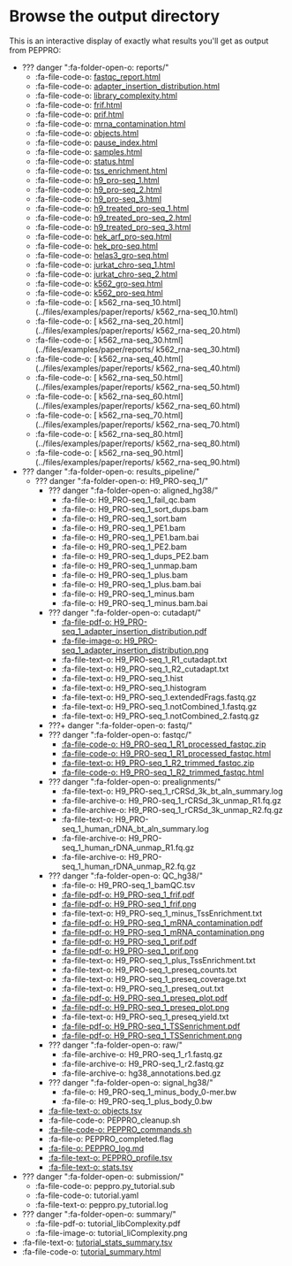 # Browse the output directory

This is an interactive display of exactly what results you'll get as output from PEPPRO:

* ??? danger ":fa-folder-open-o: reports/"
    * :fa-file-code-o: [fastqc_report.html](../files/examples/paper/reports/fastqc_report_r1.html)
    * :fa-file-code-o: [adapter_insertion_distribution.html](../files/examples/paper/reports/adapter_insertion_distribution.html)
    * :fa-file-code-o: [library_complexity.html](../files/examples/paper/reports/library_complexity.html)
    * :fa-file-code-o: [frif.html](../files/examples/paper/reports/frif.html)
    * :fa-file-code-o: [prif.html](../files/examples/paper/reports/prif.html)
    * :fa-file-code-o: [mrna_contamination.html](../files/examples/paper/reports/mrna_contamination.html)
    * :fa-file-code-o: [objects.html](../files/examples/paper/reports/objects.html)
    * :fa-file-code-o: [pause_index.html](../files/examples/paper/reports/pause_index.html)
    * :fa-file-code-o: [samples.html](../files/examples/paper/reports/samples.html)
    * :fa-file-code-o: [status.html](../files/examples/paper/reports/status.html)
    * :fa-file-code-o: [tss_enrichment.html](../files/examples/paper/reports/tss_enrichment.html)
    * :fa-file-code-o: [h9_pro-seq_1.html](../files/examples/paper/reports/h9_pro-seq_1.html)
    * :fa-file-code-o: [h9_pro-seq_2.html](../files/examples/paper/reports/h9_pro-seq_2.html)
    * :fa-file-code-o: [h9_pro-seq_3.html](../files/examples/paper/reports/h9_pro-seq_3.html)
    * :fa-file-code-o: [h9_treated_pro-seq_1.html](../files/examples/paper/reports/h9_treated_pro-seq_1.html)
    * :fa-file-code-o: [h9_treated_pro-seq_2.html](../files/examples/paper/reports/h9_treated_pro-seq_2.html)
    * :fa-file-code-o: [h9_treated_pro-seq_3.html](../files/examples/paper/reports/h9_treated_pro-seq_3.html)
    * :fa-file-code-o: [hek_arf_pro-seq.html](../files/examples/paper/reports/hek_arf_pro-seq.html)
    * :fa-file-code-o: [hek_pro-seq.html](../files/examples/paper/reports/hek_pro-seq.html)
    * :fa-file-code-o: [helas3_gro-seq.html](../files/examples/paper/reports/helas3_gro-seq.html)
    * :fa-file-code-o: [jurkat_chro-seq_1.html](../files/examples/paper/reports/jurkat_chro-seq_1.html)
    * :fa-file-code-o: [jurkat_chro-seq_2.html](../files/examples/paper/reports/jurkat_chro-seq_2.html)
    * :fa-file-code-o: [k562_gro-seq.html](../files/examples/paper/reports/k562_gro-seq.html)
    * :fa-file-code-o: [k562_pro-seq.html](../files/examples/paper/reports/k562_pro-seq.html)
    * :fa-file-code-o: [ k562_rna-seq_10.html](../files/examples/paper/reports/ k562_rna-seq_10.html)
    * :fa-file-code-o: [ k562_rna-seq_20.html](../files/examples/paper/reports/ k562_rna-seq_20.html)
    * :fa-file-code-o: [ k562_rna-seq_30.html](../files/examples/paper/reports/ k562_rna-seq_30.html)
    * :fa-file-code-o: [ k562_rna-seq_40.html](../files/examples/paper/reports/ k562_rna-seq_40.html)
    * :fa-file-code-o: [ k562_rna-seq_50.html](../files/examples/paper/reports/ k562_rna-seq_50.html)
    * :fa-file-code-o: [ k562_rna-seq_60.html](../files/examples/paper/reports/ k562_rna-seq_60.html)
    * :fa-file-code-o: [ k562_rna-seq_70.html](../files/examples/paper/reports/ k562_rna-seq_70.html)
    * :fa-file-code-o: [ k562_rna-seq_80.html](../files/examples/paper/reports/ k562_rna-seq_80.html)
    * :fa-file-code-o: [ k562_rna-seq_90.html](../files/examples/paper/reports/ k562_rna-seq_90.html)
* ??? danger ":fa-folder-open-o: results_pipeline/"
    * ??? danger ":fa-folder-open-o: H9_PRO-seq_1/"
        * ??? danger ":fa-folder-open-o: aligned_hg38/"
            * :fa-file-o: H9_PRO-seq_1_fail_qc.bam
            * :fa-file-o: H9_PRO-seq_1_sort_dups.bam
            * :fa-file-o: H9_PRO-seq_1_sort.bam
            * :fa-file-o: H9_PRO-seq_1_PE1.bam
            * :fa-file-o: H9_PRO-seq_1_PE1.bam.bai
            * :fa-file-o: H9_PRO-seq_1_PE2.bam
            * :fa-file-o: H9_PRO-seq_1_dups_PE2.bam
            * :fa-file-o: H9_PRO-seq_1_unmap.bam
            * :fa-file-o: H9_PRO-seq_1_plus.bam 
            * :fa-file-o: H9_PRO-seq_1_plus.bam.bai
            * :fa-file-o: H9_PRO-seq_1_minus.bam 
            * :fa-file-o: H9_PRO-seq_1_minus.bam.bai
        * ??? danger ":fa-folder-open-o: cutadapt/"   
            * [:fa-file-pdf-o: H9_PRO-seq_1_adapter_insertion_distribution.pdf](../files/examples/paper/results_pipeline/H9_PRO-seq_1/QC_hg38/H9_PRO-seq_1_adapter_insertion_distribution.pdf)
            * [:fa-file-image-o: H9_PRO-seq_1_adapter_insertion_distribution.png](../files/examples/paper/results_pipeline/H9_PRO-seq_1/QC_hg38/H9_PRO-seq_1_adapter_insertion_distribution.png)
            * :fa-file-text-o: H9_PRO-seq_1_R1_cutadapt.txt
            * :fa-file-text-o: H9_PRO-seq_1_R2_cutadapt.txt
            * :fa-file-text-o: H9_PRO-seq_1.hist
            * :fa-file-text-o: H9_PRO-seq_1.histogram
            * :fa-file-text-o: H9_PRO-seq_1.extendedFrags.fastq.gz
            * :fa-file-text-o: H9_PRO-seq_1.notCombined_1.fastq.gz
            * :fa-file-text-o: H9_PRO-seq_1.notCombined_2.fastq.gz
        * ???+ danger ":fa-folder-open-o: fastq/"
        * ??? danger ":fa-folder-open-o: fastqc/"
            * [:fa-file-code-o: H9_PRO-seq_1_R1_processed_fastqc.zip](../files/examples/paper/results_pipeline/H9_PRO-seq_1/fastqc/H9_PRO-seq_1_R1_processed_fastqc.zip)
            * [:fa-file-code-o: H9_PRO-seq_1_R1_processed_fastqc.html](../files/examples/paper/results_pipeline/H9_PRO-seq_1/fastqc/H9_PRO-seq_1_R1_processed_fastqc.html)
            * [:fa-file-text-o: H9_PRO-seq_1_R2_trimmed_fastqc.zip](../files/examples/paper/results_pipeline/H9_PRO-seq_1/fastqc/H9_PRO-seq_1_R2_trimmed_fastqc.zip)
            * [:fa-file-code-o: H9_PRO-seq_1_R2_trimmed_fastqc.html](../files/examples/paper/results_pipeline/H9_PRO-seq_1/fastqc/H9_PRO-seq_1_R2_trimmed_fastqc.html)
        * ??? danger ":fa-folder-open-o: prealignments/"
            * :fa-file-text-o: H9_PRO-seq_1_rCRSd_3k_bt_aln_summary.log
            * :fa-file-archive-o: H9_PRO-seq_1_rCRSd_3k_unmap_R1.fq.gz
            * :fa-file-archive-o: H9_PRO-seq_1_rCRSd_3k_unmap_R2.fq.gz
            * :fa-file-text-o: H9_PRO-seq_1_human_rDNA_bt_aln_summary.log
            * :fa-file-archive-o: H9_PRO-seq_1_human_rDNA_unmap_R1.fq.gz
            * :fa-file-archive-o: H9_PRO-seq_1_human_rDNA_unmap_R2.fq.gz
         * ??? danger ":fa-folder-open-o: QC_hg38/"
            * :fa-file-o: H9_PRO-seq_1_bamQC.tsv
            * [:fa-file-pdf-o: H9_PRO-seq_1_frif.pdf](../files/examples/paper/results_pipeline/H9_PRO-seq_1/QC_hg38/H9_PRO-seq_1_frif.pdf)
            * [:fa-file-pdf-o: H9_PRO-seq_1_frif.png](../files/examples/paper/results_pipeline/H9_PRO-seq_1/QC_hg38/H9_PRO-seq_1_frif.png)
            * :fa-file-text-o: H9_PRO-seq_1_minus_TssEnrichment.txt
            * [:fa-file-pdf-o: H9_PRO-seq_1_mRNA_contamination.pdf](../files/examples/paper/results_pipeline/H9_PRO-seq_1/QC_hg38/H9_PRO-seq_1_mRNA_contamination.pdf)
            * [:fa-file-pdf-o: H9_PRO-seq_1_mRNA_contamination.png](../files/examples/paper/results_pipeline/H9_PRO-seq_1/QC_hg38/H9_PRO-seq_1_mRNA_contamination.png)
            * [:fa-file-pdf-o: H9_PRO-seq_1_prif.pdf](../files/examples/paper/results_pipeline/H9_PRO-seq_1/QC_hg38/H9_PRO-seq_1_prif.pdf)
            * [:fa-file-pdf-o: H9_PRO-seq_1_prif.png](../files/examples/paper/results_pipeline/H9_PRO-seq_1/QC_hg38/H9_PRO-seq_1_prif.png)
            * :fa-file-text-o: H9_PRO-seq_1_plus_TssEnrichment.txt           
            * :fa-file-text-o: H9_PRO-seq_1_preseq_counts.txt
            * :fa-file-text-o: H9_PRO-seq_1_preseq_coverage.txt
            * :fa-file-text-o: H9_PRO-seq_1_preseq_out.txt
            * [:fa-file-pdf-o: H9_PRO-seq_1_preseq_plot.pdf](../files/examples/paper/results_pipeline/H9_PRO-seq_1/QC_hg38/H9_PRO-seq_1_preseq_plot.pdf)
            * [:fa-file-pdf-o: H9_PRO-seq_1_preseq_plot.png](../files/examples/paper/results_pipeline/H9_PRO-seq_1/QC_hg38/H9_PRO-seq_1_preseq_plot.png)
            * :fa-file-text-o: H9_PRO-seq_1_preseq_yield.txt
            * [:fa-file-pdf-o: H9_PRO-seq_1_TSSenrichment.pdf](../files/examples/paper/results_pipeline/H9_PRO-seq_1/QC_hg38/H9_PRO-seq_1_TSSenrichment.pdf)
            * [:fa-file-pdf-o: H9_PRO-seq_1_TSSenrichment.png](../files/examples/paper/results_pipeline/H9_PRO-seq_1/QC_hg38/H9_PRO-seq_1_TSSenrichment.png)
        * ??? danger ":fa-folder-open-o: raw/"
            * :fa-file-archive-o: H9_PRO-seq_1_r1.fastq.gz
            * :fa-file-archive-o: H9_PRO-seq_1_r2.fastq.gz
            * :fa-file-archive-o: hg38_annotations.bed.gz 
        * ??? danger ":fa-folder-open-o: signal_hg38/"
            * :fa-file-o: H9_PRO-seq_1_minus_body_0-mer.bw
            * :fa-file-o: H9_PRO-seq_1_plus_body_0.bw      
        * [:fa-file-text-o: objects.tsv](../files/examples/paper/results_pipeline/H9_PRO-seq_1/objects.tsv) 
        * :fa-file-code-o: PEPPRO_cleanup.sh
        * [:fa-file-code-o: PEPPRO_commands.sh](../files/examples/paper/results_pipeline/H9_PRO-seq_1/PEPPRO_commands.sh)
        * :fa-file-o: PEPPRO_completed.flag
        * [:fa-file-o: PEPPRO_log.md](../files/examples/paper/results_pipeline/H9_PRO-seq_1/PEPPRO_log.md)
        * [:fa-file-text-o: PEPPRO_profile.tsv](../files/examples/paper/results_pipeline/H9_PRO-seq_1/PEPPRO_profile.tsv)
        * [:fa-file-text-o: stats.tsv](../files/examples/paper/results_pipeline/H9_PRO-seq_1/stats.tsv)
* ??? danger ":fa-folder-open-o: submission/"
    * :fa-file-code-o: peppro.py_tutorial.sub
    * :fa-file-code-o: tutorial.yaml
    * :fa-file-text-o: peppro.py_tutorial.log
* ??? danger ":fa-folder-open-o: summary/"
    * :fa-file-pdf-o: tutorial_libComplexity.pdf
    * :fa-file-image-o: tutorial_liComplexity.png
* :fa-file-text-o: [tutorial_stats_summary.tsv](../files/examples/paper/tutorial_stats_summary.tsv)
* :fa-file-code-o: [tutorial_summary.html](../files/examples/paper/tutorial_summary.html)
